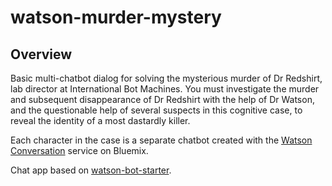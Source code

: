 # watson-murder-mystery

## Overview

Basic multi-chatbot dialog for solving the mysterious murder of Dr Redshirt, lab director at
International Bot Machines. You must investigate the murder and subsequent disappearance of
Dr Redshirt with the help of Dr Watson, and the questionable help of several suspects in
this cognitive case, to reveal the identity of a most dastardly killer.

Each character in the case is a separate chatbot created with the [Watson Conversation](https://www.ibm.com/watson/developercloud/conversation.html) service on Bluemix.

Chat app based on [watson-bot-starter](https://github.com/sharpstef/watson-bot-starter).

